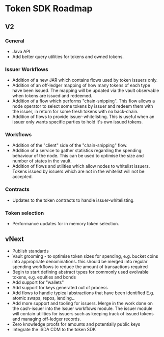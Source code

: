 # Token SDK Roadmap

## V2

### General

* Java API
* Add better query utilities for tokens and owned tokens.

### Issuer Workflows

* Addition of a new JAR which contains flows used by token issuers only.
* Addition of an off-ledger mapping of how many tokens of each type have been issued. The mapping will be updated via the vault observable when tokens are issued and redeemed.
* Addition of a flow which performs "chain-snipping". This flow allows a node operator to select some tokens by issuer and redeem them with the issuer, in return for some fresh tokens with no back-chain.
* Addition of flows to provide issuer-whitelisting. This is useful when an issuer only wants specific parties to hold it's own issued tokens.

### Workflows

* Addition of the "client" side of the "chain-snipping" flow.
* Addition of a service to gather statistics regarding the spending behaviour of the node. This can be used to optimise the size and number of states in the vault. 
* Addition of flows and utilities which allow nodes to whitelist issuers. Tokens issued by issuers which are not in the whitelist will not be accepted.

### Contracts

* Updates to the token contracts to handle issuer-whitelisting.

### Token selection

* Performance updates for in memory token selection.

## vNext

* Publish standards
* Vault grooming - to optimise token sizes for spending, e.g. bucket coins into appropriate denominations. this should be merged into regular spending workflows to reduce the amount of transactions required
* Begin to start defining abstract types for commonly used evolvable tokens, e.g. equities and bonds
* Add support for "wallets"
* Add support for keys generated out of process
* Add flows to handle typical abstractions that have been identified E.g. atomic swaps, repos, lending...
* Add more support and tooling for issuers. Merge in the work done on the cash-issuer into the Issuer workflows module. The issuer module will contain utilities for issuers such as keeping track of issued tokens and managing off-ledger records.
* Zero knowledge proofs for amounts and potentially public keys
* Integrate the ISDA CDM to the token SDK
